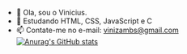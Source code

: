 - 👋 Ola, sou o Vinicius.
- 🌱 Estudando HTML, CSS, JavaScript e C
- 📫 Contate-me no e-mail: vinizambs@gmail.com
[![Anurag's GitHub stats](https://github-readme-stats.vercel.app/api?username=ViniAza)](https://github.com/anuraghazra/github-readme-stats)
